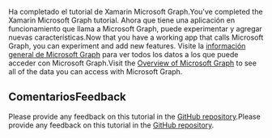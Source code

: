<!-- markdownlint-disable MD002 MD041 -->

<span data-ttu-id="c1d1e-101">Ha completado el tutorial de Xamarin Microsoft Graph.</span><span class="sxs-lookup"><span data-stu-id="c1d1e-101">You've completed the Xamarin Microsoft Graph tutorial.</span></span> <span data-ttu-id="c1d1e-102">Ahora que tiene una aplicación en funcionamiento que llama a Microsoft Graph, puede experimentar y agregar nuevas características.</span><span class="sxs-lookup"><span data-stu-id="c1d1e-102">Now that you have a working app that calls Microsoft Graph, you can experiment and add new features.</span></span> <span data-ttu-id="c1d1e-103">Visite la [información general de Microsoft Graph](/graph/overview) para ver todos los datos a los que puede acceder con Microsoft Graph.</span><span class="sxs-lookup"><span data-stu-id="c1d1e-103">Visit the [Overview of Microsoft Graph](/graph/overview) to see all of the data you can access with Microsoft Graph.</span></span>

## <a name="feedback"></a><span data-ttu-id="c1d1e-104">Comentarios</span><span class="sxs-lookup"><span data-stu-id="c1d1e-104">Feedback</span></span>

<span data-ttu-id="c1d1e-105">Please provide any feedback on this tutorial in the [GitHub repository](https://github.com/microsoftgraph/msgraph-training-xamarin).</span><span class="sxs-lookup"><span data-stu-id="c1d1e-105">Please provide any feedback on this tutorial in the [GitHub repository](https://github.com/microsoftgraph/msgraph-training-xamarin).</span></span>

